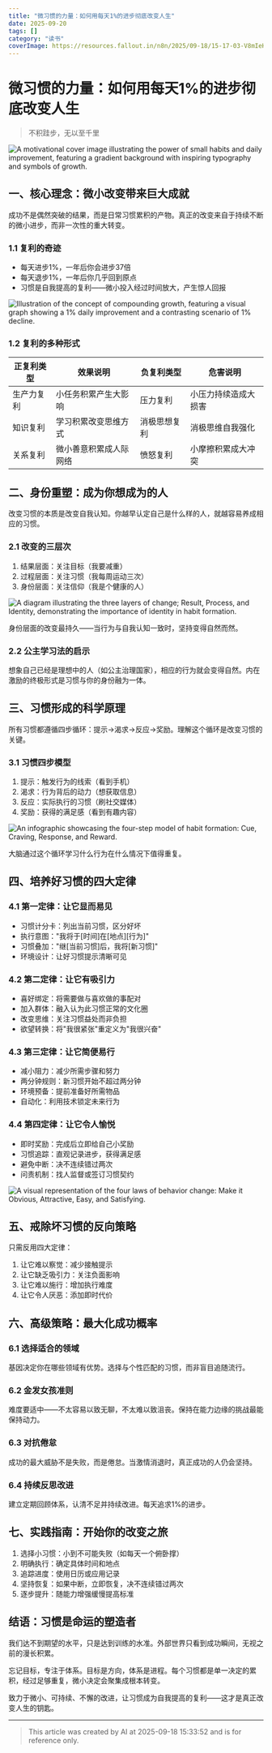 ```yaml
---
title: "微习惯的力量：如何用每天1%的进步彻底改变人生"
date: 2025-09-20
tags: []
category: "读书"
coverImage: https://resources.fallout.in/n8n/2025/09-18/15-17-03-V8mIeHmJ.png
---
```

# 微习惯的力量：如何用每天1%的进步彻底改变人生

> 不积跬步，无以至千里

![A motivational cover image illustrating the power of small habits and daily improvement, featuring a gradient background with inspiring typography and symbols of growth.](https://resources.fallout.in/n8n/2025/09-18/15-17-03-V8mIeHmJ.png)

## 一、核心理念：微小改变带来巨大成就

成功不是偶然突破的结果，而是日常习惯累积的产物。真正的改变来自于持续不断的微小进步，而非一次性的重大转变。

### 1.1 复利的奇迹
- 每天进步1%，一年后你会进步37倍
- 每天退步1%，一年后你几乎回到原点
- 习惯是自我提高的复利——微小投入经过时间放大，产生惊人回报

![Illustration of the concept of compounding growth, featuring a visual graph showing a 1% daily improvement and a contrasting scenario of 1% decline.](https://resources.fallout.in/n8n/2025/09-18/15-17-03-IkV5jy3X.png)

### 1.2 复利的多种形式
| 正复利类型 | 效果说明 | 负复利类型 | 危害说明 |
|------------|----------|------------|----------|
| 生产力复利 | 小任务积累产生大影响 | 压力复利 | 小压力持续造成大损害 |
| 知识复利 | 学习积累改变思维方式 | 消极思想复利 | 消极思维自我强化 |
| 关系复利 | 微小善意积累成人际网络 | 愤怒复利 | 小摩擦积累成大冲突 |

## 二、身份重塑：成为你想成为的人

改变习惯的本质是改变自我认知。你越早认定自己是什么样的人，就越容易养成相应的习惯。

### 2.1 改变的三层次
1. 结果层面：关注目标（我要减重）
2. 过程层面：关注习惯（我每周运动三次）
3. 身份层面：关注信仰（我是个健康的人）

![A diagram illustrating the three layers of change; Result, Process, and Identity, demonstrating the importance of identity in habit formation.](https://resources.fallout.in/n8n/2025/09-18/15-17-03-JCzbb4hK.png)

身份层面的改变最持久——当行为与自我认知一致时，坚持变得自然而然。

### 2.2 公主学习法的启示
想象自己已经是理想中的人（如公主治理国家），相应的行为就会变得自然。内在激励的终极形式是习惯与你的身份融为一体。

## 三、习惯形成的科学原理

所有习惯都遵循四步循环：提示→渴求→反应→奖励。理解这个循环是改变习惯的关键。

### 3.1 习惯四步模型
1. 提示：触发行为的线索（看到手机）
2. 渴求：行为背后的动力（想获取信息）
3. 反应：实际执行的习惯（刷社交媒体）
4. 奖励：获得的满足感（看到有趣内容）

![An infographic showcasing the four-step model of habit formation: Cue, Craving, Response, and Reward.](https://resources.fallout.in/n8n/2025/09-18/15-17-03-DUM0hCqU.png)

大脑通过这个循环学习什么行为在什么情况下值得重复。

## 四、培养好习惯的四大定律

### 4.1 第一定律：让它显而易见
- 习惯计分卡：列出当前习惯，区分好坏
- 执行意图："我将于[时间]在[地点][行为]"
- 习惯叠加："继[当前习惯]后，我将[新习惯]"
- 环境设计：让好习惯提示清晰可见

### 4.2 第二定律：让它有吸引力
- 喜好绑定：将需要做与喜欢做的事配对
- 加入群体：融入认为此习惯正常的文化圈
- 改变思维：关注习惯益处而非负担
- 欲望转换：将"我很紧张"重定义为"我很兴奋"

### 4.3 第三定律：让它简便易行
- 减小阻力：减少所需步骤和努力
- 两分钟规则：新习惯开始不超过两分钟
- 环境预备：提前准备好所需物品
- 自动化：利用技术锁定未来行为

### 4.4 第四定律：让它令人愉悦
- 即时奖励：完成后立即给自己小奖励
- 习惯追踪：直观记录进步，获得满足感
- 避免中断：决不连续错过两次
- 问责机制：找人监督或签订习惯契约

![A visual representation of the four laws of behavior change: Make it Obvious, Attractive, Easy, and Satisfying.](https://resources.fallout.in/n8n/2025/09-18/15-17-03-2WbaDmR6.png)

## 五、戒除坏习惯的反向策略

只需反用四大定律：
1. 让它难以察觉：减少接触提示
2. 让它缺乏吸引力：关注负面影响
3. 让它难以施行：增加执行难度
4. 让它令人厌恶：添加即时代价

## 六、高级策略：最大化成功概率

### 6.1 选择适合的领域
基因决定你在哪些领域有优势。选择与个性匹配的习惯，而非盲目追随流行。

### 6.2 金发女孩准则
难度要适中——不太容易以致无聊，不太难以致沮丧。保持在能力边缘的挑战最能保持动力。

### 6.3 对抗倦怠
成功的最大威胁不是失败，而是倦怠。当激情消退时，真正成功的人仍会坚持。

### 6.4 持续反思改进
建立定期回顾体系，认清不足并持续改进。每天追求1%的进步。

## 七、实践指南：开始你的改变之旅

1. 选择小习惯：小到不可能失败（如每天一个俯卧撑）
2. 明确执行：确定具体时间和地点
3. 追踪进度：使用日历或应用记录
4. 坚持恢复：如果中断，立即恢复，决不连续错过两次
5. 逐步提升：随能力增强缓慢提高标准

## 结语：习惯是命运的塑造者

我们达不到期望的水平，只是达到训练的水准。外部世界只看到成功瞬间，无视之前的漫长积累。

忘记目标，专注于体系。目标是方向，体系是进程。每个习惯都是单一决定的累积，经过足够重复，微小决定会聚集成根本转变。

致力于微小、可持续、不懈的改进，让习惯成为自我提高的复利——这才是真正改变人生的钥匙。

---
> This article was created by AI at 2025-09-18 15:33:52 and is for reference only.
